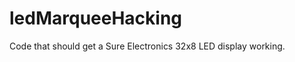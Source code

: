 ledMarqueeHacking
=================

Code that should get a Sure Electronics 32x8 LED display working.